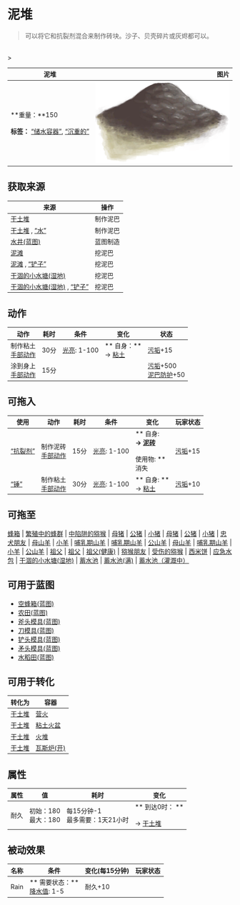 # 泥堆  
> 可以将它和抗裂剂混合来制作砖块。沙子、贝壳碎片或灰烬都可以。  
<br>  
>   
  
  泥堆  |   图片   
 ----  |  ----:   
 **重量：**150<br><br>**标签：**	[“储水容器”](tag_WaterContainer.md), [“沉重的”](tag_Heavy.md)  |  <img decoding="async" src="Sprite/Mud.png" href="a.md" style="max-width:300px;max-height:300px;">   
  
## 获取来源  
来源  |  操作  
----  |  ----  
[干土堆](DirtPile.md)  |  制作泥巴  
[干土堆](DirtPile.md) , [“水”](tag_WaterAny.md)  |  制作泥巴  
[水井(蓝图)](Bp_Well.md)  |  蓝图制造  
[泥滩](MudDeposit.md)  |  挖泥巴  
[泥滩](MudDeposit.md) , [“铲子”](tag_Shovel.md)  |  挖泥巴  
[干涸的小水塘(湿地)](Puddle.md)  |  挖泥巴  
[干涸的小水塘(湿地)](Puddle.md) , [“铲子”](tag_Shovel.md)  |  挖泥巴  
## 动作  
动作  |  耗时  |  条件  |  变化  |  状态  
----  |  ----  |  ----  |  ----  |  ----  
制作粘土<br>[手部动作](HandAction.md)  |  30分  |  [光亮](Light.md): 1-100  |  ** 自身：**<br>→ [粘土](Clay.md)  |  [污垢](Filth.md)+15  
涂到身上<br>[手部动作](HandAction.md)  |  15分  |    |    |  [污垢](Filth.md)+500<br>[泥巴防护](MudProtection.md)+50  
## 可拖入  
使用  |  动作  |  耗时  |  条件  |  变化  |  玩家状态  
----  |  ----  |  ----  |  ----  |  ----  |  ----  
[“抗裂剂”](tag_Temper.md)  |  制作泥砖<br>[手部动作](HandAction.md)  |  15分  |  [光亮](Light.md): 1-100  |  ** 自身: **<br>→ [泥砖](MudBrick.md)<br><br>** 使用物: **<br>消失  |  [污垢](Filth.md)+15  
[“锤”](tag_Hammer.md)  |  制作粘土<br>[手部动作](HandAction.md)  |  30分  |  [光亮](Light.md): 1-100  |  ** 自身: **<br>→ [粘土](Clay.md)  |  [污垢](Filth.md)+10  
## 可拖至  
[蜂箱](BeeSkep.md) | [繁殖中的蜂群](BeeSkepSwarming.md) | [中陷阱的猕猴](CageTrapMacaque.md) | [母猪](BoarEnclosureFemale.md) | [公猪](BoarEnclosureMale.md) | [小猪](BoarEnclosurePiglet.md) | [母猪](BoarTiedFemale.md) | [公猪](BoarTiedMale.md) | [小猪](BoarTiedPiglet.md) | [忠犬朋友](DogFriend.md) | [母山羊](GoatEnclosureFemale.md) | [小羊](GoatEnclosureKid.md) | [哺乳期山羊](GoatEnclosureLactating.md) | [哺乳期山羊](GoatEnclosureLactating.md) | [公山羊](GoatEnclosureMale.md) | [母山羊](GoatTiedFemale.md) | [哺乳期山羊](GoatTiedFemaleLactating.md) | [小羊](GoatTiedKid.md) | [公山羊](GoatTiedMale.md) | [祖父](Grandfather.md) | [祖父](Grandfather.md) | [祖父(健康)](GrandfatherHealthy.md) | [猕猴朋友](MacaqueFriend.md) | [受伤的猕猴](MacaqueWounded.md) | [西米饼](SagoFlatbread.md) | [应急水包](WaterRation.md) | [干涸的小水塘(湿地)](Puddle.md) | [蓄水池](WaterReservoir.md) | [蓄水池(满)](WaterReservoirFull.md) | [蓄水池（灌溉中）](WaterReservoirIrrigating.md)  
## 可用于蓝图  
- [空蜂箱(蓝图)](Bp_BeeSkepEmpty.md)  
- [农田(蓝图)](Bp_CropPlot.md)  
- [斧头模具(蓝图)](Bp_MoldAxe.md)  
- [刀模具(蓝图)](Bp_MoldKnife.md)  
- [铲头模具(蓝图)](Bp_MoldShovel.md)  
- [矛头模具(蓝图)](Bp_MoldSpear.md)  
- [水稻田(蓝图)](Bp_RicePaddy.md)  
  
  
## 可用于转化  
转化为  |  容器  
----  |  ----  
[干土堆](DirtPile.md)  |  [营火](Campfire.md)  
[干土堆](DirtPile.md)  |  [粘土火盆](ClayFirePit.md)  
[干土堆](DirtPile.md)  |  [火堆](Fire.md)  
[干土堆](DirtPile.md)  |  [瓦斯炉(开)](GasCookerOn.md)  
## 属性   
属性  |  值  |  耗时  |  变化  
----  |  ----  |  ----  |  ----  
耐久  |  初始：180<br>最大：180  |  每15分钟-1<br>最多需要：1天21小时  |  ** 到达0时： **<br><br>→ [干土堆](DirtPile.md)  
## 被动效果  
名称  |  条件  |  变化(每15分钟)  |  玩家状态  
----  |  ----  |  ----  |  ----  
Rain  |  ** 需要状态：**<br>[降水值](RainValue.md): 1-5  |  耐久+10  |    


<script>document.title="泥堆 - 卡牌生存百科 Card Survival Wiki";</script>